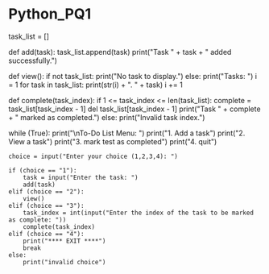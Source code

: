 # Python_PQ1
task_list = []

def add(task):
    task_list.append(task)
    print("Task " + task + " added successfully.")

def view():
    if not task_list:
        print("No task to display.")
    else:
        print("Tasks: ")
        i = 1
        for task in task_list:
            print(str(i) + ". " + task)
            i += 1

def complete(task_index):
    if 1 <= task_index <= len(task_list):
        complete = task_list[task_index - 1]
        del task_list[task_index - 1]
        print("Task " + complete + " marked as completed.")
    else:
        print("Invalid task index.")

while (True):
    print("\nTo-Do List Menu: ")
    print("1. Add a task")
    print("2. View a task")
    print("3. mark test as completed")
    print("4. quit")

    choice = input("Enter your choice (1,2,3,4): ")

    if (choice == "1"):
        task = input("Enter the task: ")
        add(task)
    elif (choice == "2"):
        view()
    elif (choice == "3"):
        task_index = int(input("Enter the index of the task to be marked as complete: "))
        complete(task_index)
    elif (choice == "4"):
        print("**** EXIT ****")
        break
    else: 
        print("invalid choice")
